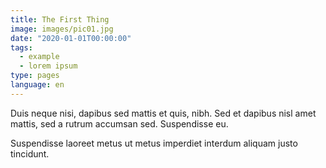 ```yaml
---
title: The First Thing
image: images/pic01.jpg
date: "2020-01-01T00:00:00"
tags:
  - example
  - lorem ipsum
type: pages
language: en
---
```

Duis neque nisi, dapibus sed mattis et quis, nibh. Sed et dapibus nisl amet
mattis, sed a rutrum accumsan sed. Suspendisse eu.
<!-- more -->
Suspendisse laoreet metus ut metus imperdiet interdum aliquam justo tincidunt.
